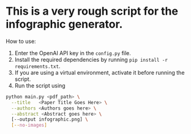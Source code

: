 # This is a very rough script for the infographic generator.

How to use:
1. Enter the OpenAI API key in the `config.py` file.
2. Install the required dependencies by running `pip install -r requirements.txt`.
3. If you are using a virtual environment, activate it before running the script.
4. Run the script using
```bash
python main.py <pdf_path> \
  --title   <Paper Title Goes Here> \
  --authors <Authors goes here> \
  --abstract <Abstract goes here> \
  [--output infographic.png] \
  [--no-images]
```
